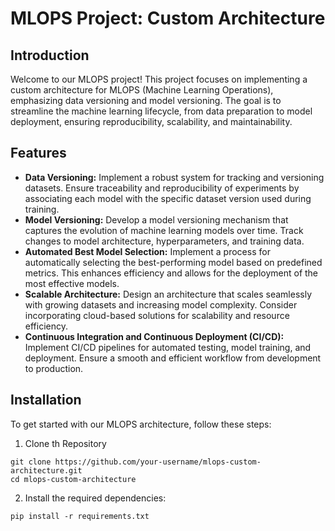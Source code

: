 # MLOPS Project: Custom Architecture

## Introduction

Welcome to our MLOPS project! This project focuses on implementing a custom architecture for MLOPS (Machine Learning Operations), emphasizing data versioning and model versioning. The goal is to streamline the machine learning lifecycle, from data preparation to model deployment, ensuring reproducibility, scalability, and maintainability.

## Features

* **Data Versioning:** Implement a robust system for tracking and versioning datasets. Ensure traceability and reproducibility of experiments by associating each model with the specific dataset version used during training.
* **Model Versioning:** Develop a model versioning mechanism that captures the evolution of machine learning models over time. Track changes to model architecture, hyperparameters, and training data.
* **Automated Best Model Selection:** Implement a process for automatically selecting the best-performing model based on predefined metrics. This enhances efficiency and allows for the deployment of the most effective models.
* **Scalable Architecture:** Design an architecture that scales seamlessly with growing datasets and increasing model complexity. Consider incorporating cloud-based solutions for scalability and resource efficiency.
* **Continuous Integration and Continuous Deployment (CI/CD):** Implement CI/CD pipelines for automated testing, model training, and deployment. Ensure a smooth and efficient workflow from development to production.

## Installation

To get started with our MLOPS architecture, follow these steps:

1. Clone th Repository

```
git clone https://github.com/your-username/mlops-custom-architecture.git
cd mlops-custom-architecture
```

2. Install the required dependencies:

`pip install -r requirements.txt`

